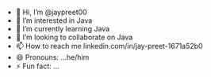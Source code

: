 - 👋 Hi, I’m @jaypreet00
- 👀 I’m interested in Java
- 🌱 I’m currently learning Java
- 💞️ I’m looking to collaborate on Java
- 📫 How to reach me linkedin.com/in/jay-preet-1671a52b0
- 😄 Pronouns: ...he/him
- ⚡ Fun fact: ...

<!---
jaypreet00/jaypreet00 is a ✨ special ✨ repository because its `README.md` (this file) appears on your GitHub profile.
You can click the Preview link to take a look at your changes.
--->
